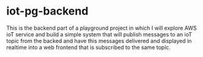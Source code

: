 # iot-pg-backend

This is the backend part of a playground project in which I will explore AWS ioT service and build a simple system that will publish messages to an ioT topic from the backed and have this messages delivered and displayed in realtime into a web frontend that is subscribed to the same topic. 



